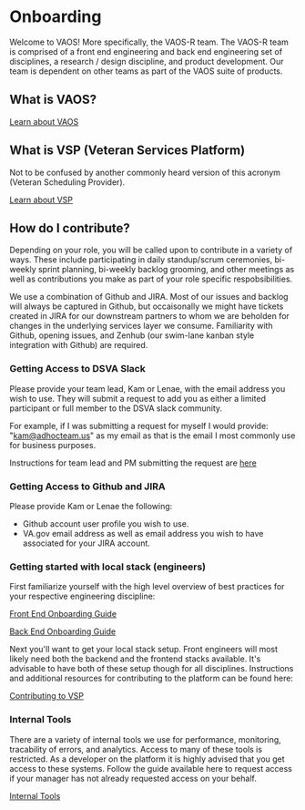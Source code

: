 # Onboarding

Welcome to VAOS! More specifically, the VAOS-R team. The VAOS-R team is comprised of a front end engineering and back end engineering set of disciplines, a research / design discipline, and product development. Our team is dependent on other teams as part of the VAOS suite of products.

## What is VAOS?
[Learn about VAOS](https://github.com/department-of-veterans-affairs/va.gov-team/tree/master/products/health-care/appointments/va-online-scheduling)

## What is VSP (Veteran Services Platform)

Not to be confused by another commonly heard version of this acronym (Veteran Scheduling Provider).

[Learn about VSP](https://github.com/department-of-veterans-affairs/va.gov-team/tree/master/platform)

## How do I contribute?

Depending on your role, you will be called upon to contribute in a variety of ways. These include participating in daily standup/scrum ceremonies, bi-weekly sprint planning, bi-weekly backlog grooming, and other meetings as well as contributions you make as part of your role specific respobsibilities.

We use a combination of Github and JIRA. Most of our issues and backlog will always be captured in Github, but occaisonally we might have tickets created in JIRA for our downstream partners to whom we are beholden for changes in the underlying services layer we consume. Familiarity with Github, opening issues, and Zenhub (our swim-lane kanban style integration with Github) are required.

### Getting Access to DSVA Slack

Please provide your team lead, Kam or Lenae, with the email address you wish to use. They will submit a request to add you as either a limited participant or full member to the DSVA slack community. 

For example, if I was submitting a request for myself I would provide: "kam@adhocteam.us" as my email as that is the email I most commonly use for business purposes.

Instructions for team lead and PM submitting the request are [here](https://github.com/department-of-veterans-affairs/va.gov-team/blob/5c844c775387385678a89bdbf5ad701d94ad00e0/platform/working-with-vsp/orientation/slack-requests.md)

### Getting Access to Github and JIRA

Please provide Kam or Lenae the following:
  - Github account user profile you wish to use.
  - VA.gov email address as well as email address you wish to have associated for your JIRA account.
  
### Getting started with local stack (engineers)

First familiarize yourself with the high level overview of best practices for your respective engineering discipline:

[Front End Onboarding Guide](https://github.com/department-of-veterans-affairs/va.gov-team/blob/master/products/health-care/appointments/va-online-scheduling/engineering/back_end_eng_practices.md)

[Back End Onboarding Guide](https://github.com/department-of-veterans-affairs/va.gov-team/blob/master/products/health-care/appointments/va-online-scheduling/engineering/front_end_eng_practices.md)

Next you'll want to get your local stack setup. Front engineers will most likely need both the backend and the frontend stacks available. It's advisable to have both of these setup though for all disciplines. Instructions and additional resources for contributing to the platform can be found here:

[Contributing to VSP](https://github.com/department-of-veterans-affairs/va.gov-team/tree/master/platform/engineering/backend)

### Internal Tools

There are a variety of internal tools we use for performance, monitoring, tracability of errors, and analytics. Access to many of these tools is restricted. As a developer on the platform it is highly advised that you get access to these systems. Follow the guide available here to request access if your manager has not already requested access on your behalf.

[Internal Tools](https://github.com/department-of-veterans-affairs/va.gov-team/blob/master/platform/engineering/internal-tools.md)

